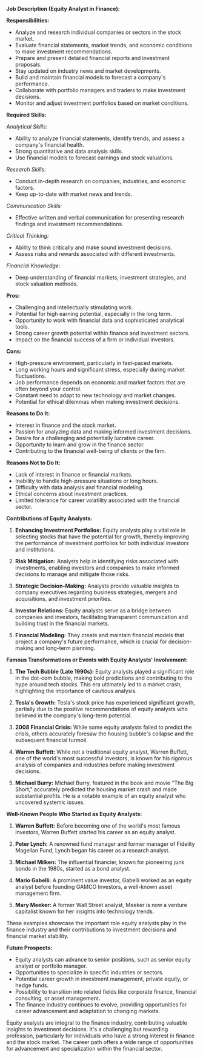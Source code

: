 **Job Description (Equity Analyst in Finance):**

**Responsibilities:**
- Analyze and research individual companies or sectors in the stock market.
- Evaluate financial statements, market trends, and economic conditions to make investment recommendations.
- Prepare and present detailed financial reports and investment proposals.
- Stay updated on industry news and market developments.
- Build and maintain financial models to forecast a company's performance.
- Collaborate with portfolio managers and traders to make investment decisions.
- Monitor and adjust investment portfolios based on market conditions.

**Required Skills:**

*Analytical Skills:*
- Ability to analyze financial statements, identify trends, and assess a company's financial health.
- Strong quantitative and data analysis skills.
- Use financial models to forecast earnings and stock valuations.

*Research Skills:*
- Conduct in-depth research on companies, industries, and economic factors.
- Keep up-to-date with market news and trends.

*Communication Skills:*
- Effective written and verbal communication for presenting research findings and investment recommendations.

*Critical Thinking:*
- Ability to think critically and make sound investment decisions.
- Assess risks and rewards associated with different investments.

*Financial Knowledge:*
- Deep understanding of financial markets, investment strategies, and stock valuation methods.

**Pros:**

- Challenging and intellectually stimulating work.
- Potential for high earning potential, especially in the long term.
- Opportunity to work with financial data and sophisticated analytical tools.
- Strong career growth potential within finance and investment sectors.
- Impact on the financial success of a firm or individual investors.

**Cons:**

- High-pressure environment, particularly in fast-paced markets.
- Long working hours and significant stress, especially during market fluctuations.
- Job performance depends on economic and market factors that are often beyond your control.
- Constant need to adapt to new technology and market changes.
- Potential for ethical dilemmas when making investment decisions.

**Reasons to Do It:**

- Interest in finance and the stock market.
- Passion for analyzing data and making informed investment decisions.
- Desire for a challenging and potentially lucrative career.
- Opportunity to learn and grow in the finance sector.
- Contributing to the financial well-being of clients or the firm.

**Reasons Not to Do It:**

- Lack of interest in finance or financial markets.
- Inability to handle high-pressure situations or long hours.
- Difficulty with data analysis and financial modeling.
- Ethical concerns about investment practices.
- Limited tolerance for career volatility associated with the financial sector.

**Contributions of Equity Analysts:**

1. **Enhancing Investment Portfolios:** Equity analysts play a vital role in selecting stocks that have the potential for growth, thereby improving the performance of investment portfolios for both individual investors and institutions.

2. **Risk Mitigation:** Analysts help in identifying risks associated with investments, enabling investors and companies to make informed decisions to manage and mitigate those risks.

3. **Strategic Decision-Making:** Analysts provide valuable insights to company executives regarding business strategies, mergers and acquisitions, and investment priorities.

4. **Investor Relations:** Equity analysts serve as a bridge between companies and investors, facilitating transparent communication and building trust in the financial markets.

5. **Financial Modeling:** They create and maintain financial models that project a company's future performance, which is crucial for decision-making and long-term planning.

**Famous Transformations or Events with Equity Analysts' Involvement:**

1. **The Tech Bubble (Late 1990s):** Equity analysts played a significant role in the dot-com bubble, making bold predictions and contributing to the hype around tech stocks. This era ultimately led to a market crash, highlighting the importance of cautious analysis.

2. **Tesla's Growth:** Tesla's stock price has experienced significant growth, partially due to the positive recommendations of equity analysts who believed in the company's long-term potential.

3. **2008 Financial Crisis:** While some equity analysts failed to predict the crisis, others accurately foresaw the housing bubble's collapse and the subsequent financial turmoil.

4. **Warren Buffett:** While not a traditional equity analyst, Warren Buffett, one of the world's most successful investors, is known for his rigorous analysis of companies and industries before making investment decisions.

5. **Michael Burry:** Michael Burry, featured in the book and movie "The Big Short," accurately predicted the housing market crash and made substantial profits. He is a notable example of an equity analyst who uncovered systemic issues.

**Well-Known People Who Started as Equity Analysts:**

1. **Warren Buffett:** Before becoming one of the world's most famous investors, Warren Buffett started his career as an equity analyst.

2. **Peter Lynch:** A renowned fund manager and former manager of Fidelity Magellan Fund, Lynch began his career as a research analyst.

3. **Michael Milken:** The influential financier, known for pioneering junk bonds in the 1980s, started as a bond analyst.

4. **Mario Gabelli:** A prominent value investor, Gabelli worked as an equity analyst before founding GAMCO Investors, a well-known asset management firm.

5. **Mary Meeker:** A former Wall Street analyst, Meeker is now a venture capitalist known for her insights into technology trends.

These examples showcase the important role equity analysts play in the finance industry and their contributions to investment decisions and financial market stability.


**Future Prospects:**

- Equity analysts can advance to senior positions, such as senior equity analyst or portfolio manager.
- Opportunities to specialize in specific industries or sectors.
- Potential career growth in investment management, private equity, or hedge funds.
- Possibility to transition into related fields like corporate finance, financial consulting, or asset management.
- The finance industry continues to evolve, providing opportunities for career advancement and adaptation to changing markets.

Equity analysts are integral to the finance industry, contributing valuable insights to investment decisions. It's a challenging but rewarding profession, particularly for individuals who have a strong interest in finance and the stock market. The career path offers a wide range of opportunities for advancement and specialization within the financial sector.
